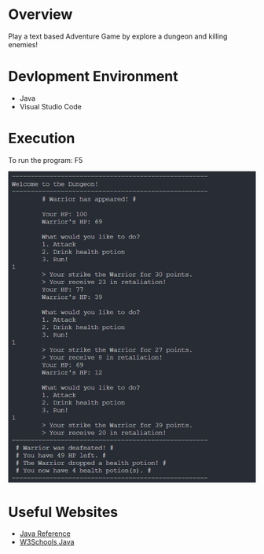 # Overview
Play a text based Adventure Game 
by explore a dungeon and killing enemies!

# Devlopment Environment

* Java
* Visual Studio Code

# Execution
To run the program: F5


![Program Screenshot of Adventure](Screenshot.jpg)


# Useful Websites

* [Java Reference](https://docs.oracle.com/en/java/javase/index.html)
* [W3Schools Java](https://www.w3schools.com/java/default.asp)